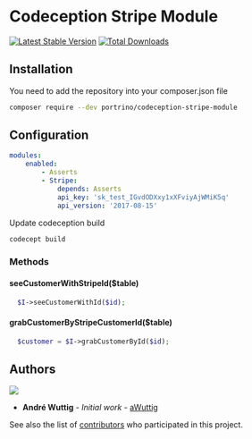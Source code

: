 # Codeception Stripe Module

[![Latest Stable Version](https://poser.pugx.org/portrino/codeception-stripe-module/v/stable)](https://packagist.org/packages/portrino/codeception-stripe-module)
[![Total Downloads](https://poser.pugx.org/portrino/codeception-stripe-module/downloads)](https://packagist.org/packages/portrino/codeception-stripe-module)

## Installation

You need to add the repository into your composer.json file

```bash
composer require --dev portrino/codeception-stripe-module
```

## Configuration

```yml
modules:
    enabled:
        - Asserts
        - Stripe:
            depends: Asserts
            api_key: 'sk_test_IGvdODXxy1xXFviyAjWMiK5q'
            api_version: '2017-08-15'
 ```  
 
Update codeception build
   
```bash
codecept build
```

### Methods

#### seeCustomerWithStripeId($table)

```php
  $I->seeCustomerWithId($id);
```

#### grabCustomerByStripeCustomerId($table)

```php
  $customer = $I->grabCustomerById($id);
```

## Authors

![](https://avatars0.githubusercontent.com/u/726519?s=40&v=4)

* **André Wuttig** - *Initial work* - [aWuttig](https://github.com/aWuttig)

See also the list of [contributors](https://github.com/portrino/codeception-stripe-module/graphs/contributors) who participated in this project.

